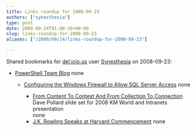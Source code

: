 ```yaml
---
title: Links roundup for 2008-09-23
authors: ["synesthesia"]
type: post
date: 2008-09-24T01:00:10+00:00
slug: links-roundup-for-2008-09-23 
aliases: ["/2008/09/24/links-roundup-for-2008-09-23"]

---
```

Shared bookmarks for [del.icio.us][1] user [Synesthesia][2] on 2008-09-23:

  * [PowerShell Team Blog][3] 
    none</li> 
    
      * [Configuring the Windows Firewall to Allow SQL Server Access][4] 
        none</li> 
        
          * [From Content To Context And From Collection To Connection][5]  
            Dave Pollard slide set for 2008 KM World and Intranets presentation  
            none
          * [J.K. Rowling Speaks at Harvard Commencement][6] 
            none</li> </ul>

 [1]: https://del.icio.us/
 [2]: https://del.icio.us/synesthesia
 [3]: https://blogs.msdn.com/PowerShell/
 [4]: https://msdn.microsoft.com/en-us/library/cc646023.aspx
 [5]: https://www.slideshare.net/DavePollard/kmwi2008-pollard-from-content-to-context-and-from-collection-to-connection-v3-presentation
 [6]: https://harvardmagazine.com/go/jkrowling.html